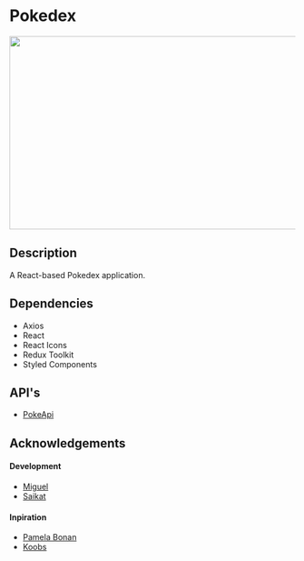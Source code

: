 # Pokedex

<img src="https://wallpaperaccess.com/full/45634.png" height="340" width="1000"/>

## Description

A React-based Pokedex application.

## Dependencies

- Axios
- React
- React Icons
- Redux Toolkit
- Styled Components

## API's

- [PokeApi](https://pokeapi.co/api/v2/)

## Acknowledgements

#### Development

- [Miguel](https://github.com/mig-uel)
- [Saikat](https//gitub.com/saikatsafa)

#### Inpiration

- [Pamela Bonan](https://dribbble.com/shots/19201805-Daily-UI-2-Tribo-Criativa-Pok-mon)
- [Koobs](https://dribbble.com/shots/15306580-Pokedex)
